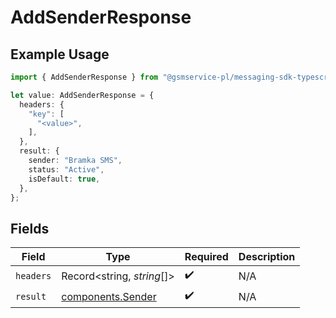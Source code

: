 # AddSenderResponse

## Example Usage

```typescript
import { AddSenderResponse } from "@gsmservice-pl/messaging-sdk-typescript/models/operations";

let value: AddSenderResponse = {
  headers: {
    "key": [
      "<value>",
    ],
  },
  result: {
    sender: "Bramka SMS",
    status: "Active",
    isDefault: true,
  },
};
```

## Fields

| Field                                                  | Type                                                   | Required                                               | Description                                            |
| ------------------------------------------------------ | ------------------------------------------------------ | ------------------------------------------------------ | ------------------------------------------------------ |
| `headers`                                              | Record<string, *string*[]>                             | :heavy_check_mark:                                     | N/A                                                    |
| `result`                                               | [components.Sender](../../models/components/sender.md) | :heavy_check_mark:                                     | N/A                                                    |